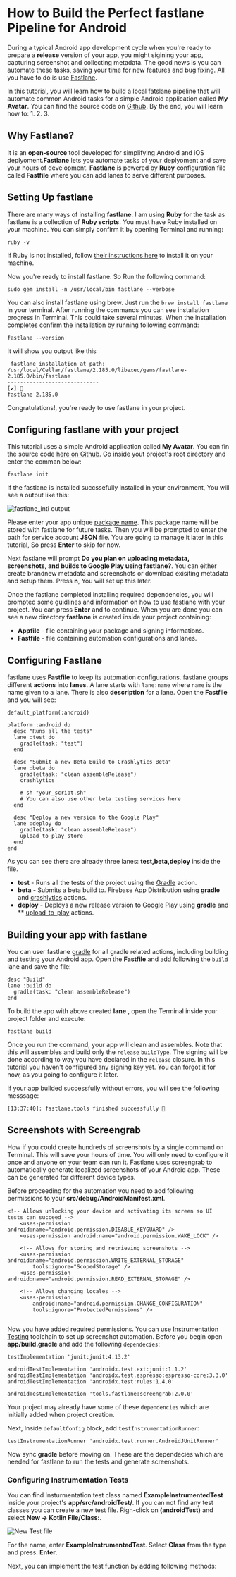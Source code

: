 # How to Build the Perfect fastlane Pipeline for Android

During a typical Android app development cycle when you're ready to prepare a **release** version of your app, you might sigining your app, capturing screenshot and collecting metadata. The good news is you can automate these tasks, saving your time for new features and bug fixing. All you have to do is use [Fastlane](https://fastlane.tools).

In this tutorial, you will learn how to build a local fatslane pipeline that will automate common Android tasks for a simple Android application called **My Avatar**. You can find the source code on [Github](https://github.com/devplanet-dp/my_avatar). By the end, you will learn how to:
1.
2.
3.

## Why Fastlane?

It is an **open-source** tool developed for simplifying Android and iOS deplyoment.**Fastlane** lets you automate tasks of your deplyoment and save your hours of development. **Fastlane** is powered by **Ruby** configuration file called **Fastfile** where you can add lanes to serve different purposes. 

## Setting Up fastlane

There are many ways of installing **fastlane**. I am using **Ruby** for the task as fastlane is a collection of **Ruby scripts**. You must have Ruby installed on your machine. You can simply confirm it by opening Terminal and running:
```
ruby -v
```
If Ruby is not installed, follow [their instructions here](https://www.ruby-lang.org/en/documentation/installation/) to install it on your machine.

Now you're ready to install fastlane. So Run the following command:

```
sudo gem install -n /usr/local/bin fastlane --verbose
```

You can also install fastlane using brew. Just run the `brew install fastlane` in your terminal. After running the commands you can see installation progress in Terminal. This could take several minutes. When the installation completes confirm the installation by running following command:
 ```
 fastlane --version
 ```
It will show you output like this
```
 fastlane installation at path:
/usr/local/Cellar/fastlane/2.185.0/libexec/gems/fastlane-2.185.0/bin/fastlane
-----------------------------
[✔] 🚀 
fastlane 2.185.0
```
Congratulations!, you're ready to use fastlane in your project. 

## Configuring fastlane with your project

This tutorial uses a simple Android application called **My Avatar**. You can fin the source code [here on Github](https://github.com/devplanet-dp/my_avatar). Go inside yout project's root directory and enter the comman below:

```
fastlane init
```

If the fastlane is installed succssefully installed in your environment, You will see a output like this:

![fastlane_inti output](https://i.imgur.com/AjDT4IY.png)

Please enter your app unique [package name](https://developer.android.com/studio/build/application-id). This package name will be stored with fastlane for future tasks. Then you will be prompted to enter the path for service account **JSON** file. You are going to manage it later in this tutorial, So press **Enter** to skip for now. 

Next fastlane will prompt **Do you plan on uploading metadata, screenshots, and builds to Google Play using fastlane?**. You can either create brandnew metadata and screenshots or download exisiting metadata and setup them. Press **n**, You will set up this later.  

Once the fastlane completed installing required dependencies, you will prompted some guidlines and information on how to use fastlane with your project. You can press **Enter** and to continue. When you are done you can see a new directory **fastlane** is created inside your project containing:

* **Appfile** - file containing your package and signing informations.
* **Fastfile** - file containing automation configurations and lanes. 

## Configuring Fastlane

fastlane uses **Fastfile** to keep its automation configurations. fastlane groups different **actions** into **lanes**. A lane starts with `lane:name` where `name` is the name given to a lane. There is also **description** for a lane. Open the **Fastfile** and you will see:

```
default_platform(:android)

platform :android do
  desc "Runs all the tests"
  lane :test do
    gradle(task: "test")
  end

  desc "Submit a new Beta Build to Crashlytics Beta"
  lane :beta do
    gradle(task: "clean assembleRelease")
    crashlytics
  
    # sh "your_script.sh"
    # You can also use other beta testing services here
  end

  desc "Deploy a new version to the Google Play"
  lane :deploy do
    gradle(task: "clean assembleRelease")
    upload_to_play_store
  end
end
```

As you can see there are already three lanes: **test,beta,deploy** inside the file.
 
* **test** - Runs all the tests of the project using the [Gradle](https://docs.fastlane.tools/actions/gradle/) action. 
* **beta** - Submits a beta build to. Firebase App Distribution using **gradle** and [crashlytics](https://docs.fastlane.tools/actions/crashlytics/) actions. 
* **deploy** - Deploys a new release version to Google Play using **gradle** and ** [upload_to_play](https://docs.fastlane.tools/actions/upload_to_play_store/) actions.

## Building your app with fastlane

You can user fastlane [gradle](https://docs.fastlane.tools/actions/gradle/) for all gradle related actions, including building and testing your Android app. Open the **Fastfile** and add following the `build` lane and save the file:

```
desc "Build"
lane :build do
  gradle(task: "clean assembleRelease")
end
```

To build the app with above created **lane** , open the Terminal inside your project folder and execute:

```
fastlane build
```

Once you run the command, your app will clean and assembles. Note that this will assembles and build only the `release` `buildType`. The signing will be done according to way you have declared in the `release` closure. In this tutorial you haven't configured any signing key yet. You can forgot it for now, as you going to configure it later. 

If your app builded successfully without errors, you will see the following messsage:

```
[13:37:40]: fastlane.tools finished successfully 🎉
```

## Screenshots with Screengrab

How if you could create hundreds of screenshots by a single command on Terminal. This will save your hours of time. You will only need to configure it once and anyone on your team can run it. Fastlane uses [screengrab](https://docs.fastlane.tools/actions/screengrab/) to automatically generate localized screenshots of your Android app. These can be generated for different device types. 

Before proceeding for the automation you need to add following permissions to your **src/debug/AndroidManifest.xml**.

```
<!-- Allows unlocking your device and activating its screen so UI tests can succeed -->
    <uses-permission android:name="android.permission.DISABLE_KEYGUARD" />
    <uses-permission android:name="android.permission.WAKE_LOCK" />

    <!-- Allows for storing and retrieving screenshots -->
    <uses-permission android:name="android.permission.WRITE_EXTERNAL_STORAGE"
        tools:ignore="ScopedStorage" />
    <uses-permission android:name="android.permission.READ_EXTERNAL_STORAGE" />

    <!-- Allows changing locales -->
    <uses-permission
        android:name="android.permission.CHANGE_CONFIGURATION"
        tools:ignore="ProtectedPermissions" />
    
```    
Now you have added required permissions. You can use [Instrumentation Testing](https://developer.android.com/training/testing/unit-testing/instrumented-unit-tests) toolchain to set up screenshot automation. Before you begin open **app/build.gradle** and add the following `dependecies`:

```
testImplementation 'junit:junit:4.13.2'
    
androidTestImplementation 'androidx.test.ext:junit:1.1.2'
androidTestImplementation 'androidx.test.espresso:espresso-core:3.3.0'
androidTestImplementation 'androidx.test:rules:1.4.0'

androidTestImplementation 'tools.fastlane:screengrab:2.0.0'
```    

Your project may already have some of these `dependencies` which are initially added when project creation. 

Next, Inside `defaultConfig` block, add `testInstrumentationRunner`:
```
testInstrumentationRunner 'androidx.test.runner.AndroidJUnitRunner'
```

Now sync **gradle** before moving on. These are the dependecies which are needed for fastlane to run the tests and generate screenshots. 

### Configuring Instrumentation Tests

You can find Insturmentation test class named **ExampleInstrumentedTest** inside your project's **app/src/androidTest/**. If you can not find any test classes you can create a new test file. Righ-click on **<your package name>(androidTest)** and select **New -> Kotlin File/Class:**.
 
 ![New Test file](https://i.imgur.com/zaepGkI.png)
 
 For the name, enter **ExampleInstrumentedTest**. Select **Class** from the type and press. **Enter**.
 
 Next, you can implement the test function by adding following methods:
 
 
